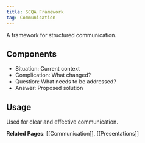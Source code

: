 ```yaml
---
title: SCQA Framework
tag: Communication
---
```


A framework for structured communication.

## Components
- Situation: Current context
- Complication: What changed?
- Question: What needs to be addressed?
- Answer: Proposed solution

## Usage
Used for clear and effective communication.

**Related Pages**: [[Communication]], [[Presentations]]
